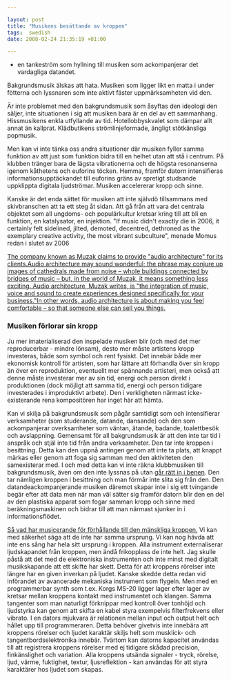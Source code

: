 ```yaml
---

layout: post
title: "Musikens besättande av kroppen"
tags:  swedish
date: 2008-02-24 21:35:19 +01:00

---
```


- en tankeström som hyllning till musiken som ackompanjerar det vardagliga datandet.

Bakgrundsmusik älskas att hata. Musiken som ligger likt en matta i under fötterna och lyssnaren som inte aktivt fäster uppmärksamheten vid den.

Är inte problemet med den bakgrundsmusik som åsyftas den ideologi den säljer, inte situationen i sig att musiken bara är en del av ett sammanhang. Hissmusikens enkla utfyllande av tid. Hotellobbyskvalet som dämpar allt annat än kallprat. Klädbutikens strömlinjeformade, ängligt stötkänsliga popmusik.

Men kan vi inte tänka oss andra situationer där musiken fyller samma funktion av att just som funktion bidra till en helhet utan att stå i centrum. På klubben tränger bara de lägsta vibrationerna och de högsta resonanserna igenom kåthetens och euforins töcken. Hemma, framför datorn intensifieras informationsupptäckandet till euforins gräns av spretigt studsande uppklippta digitala ljudströmar. Musiken accelererar kropp och sinne.

Kanske är det enda sättet för musiken att inte självdö tillsammans med skivbranschen att ta ett steg åt sidan. Att gå från att vara det centrala objektet som all ungdoms- och populärkultur kretsar kring till att bli en funktion, en katalysator, en injektion. "If music didn't exactly die in 2006, it certainly felt sidelined, jilted, demoted, decentred, dethroned as the exemplary creative activity, the most vibrant subculture", menade Momus redan i slutet av 2006

[The company known as Muzak claims to provide "audio architecture" for its clients.Audio architecture may sound wonderful; the phrase may conjure up images of cathedrals made from noise – whole buildings connected by bridges of music – but, in the world of Muzak, it means something less exciting. Audio architecture, Muzak writes, is "the integration of music, voice and sound to create experiences designed specifically for your business."In other words, audio architecture is about making you feel comfortable – so that someone else can sell you things.](http://bldgblog.blogspot.com/2007/08/audio-architecture.html)


### Musiken förlorar sin kropp

Ju mer imaterialiserad den inspelade musiken blir (och med det mer reproducerbar - mindre lönsam), desto mer måste artistens kropp investeras, både som symbol och rent fysiskt. Det innebär både mer ekonomisk kontroll för artisten, som har lättare att förhandla över sin kropp än över en reproduktion, eventuellt mer spännande artisteri, men också att denne måste investerar mer av sin tid, energi och person direkt i produktionen (dock möjligt att samma tid, energi och person tidigare investerades i improduktivt arbete). Den i verkligheten närmast icke-existerande rena kompositören har inget här att hämta.

Kan vi skilja på bakgrundsmusik som pågår samtidigt som och intensifierar verksamheter (som studerande, datande, dansande) och den som ackompanjerar overksamheter som väntan, ätande, badande, toalettbesök och avslappning. Gemensamt för all bakgrundsmusik är att den inte tar tid i anspråk och stjäl inte tid från andra verksamheter. Den tar inte kroppen i besittning. Detta kan den uppnå antingen genom att inte ta plats, att knappt märkas eller genom att foga sig samman med den aktiviteten den samexisterar med. I och med detta kan vi inte räkna klubbmusiken till bakgrundsmusik, även om den inte lyssnas på utan [går rätt in i benen](http://copyriot.se/2007/09/14/friedrich-kittler-om-musik-och-matematik/ "går rätt in i benen"). Den tar nämligen kroppen i besittning och man förmår inte slita sig från den. Den datandeackompanjerande musiken däremot skapar inte i sig ett tvingande begär efter att data men när man väl sätter sig framför datorn blir den en del av den plastiska apparat som fogar samman kropp och sinne med beräkningsmaskinen och bidrar till att man närmast sjunker in i informationsflödet.

[Så vad har musicerande för förhållande till den mänskliga kroppen.](2007-01-16-the-sound-of-war-in-the-noise-of-music.html) Vi kan med säkerhet säga att de inte har samma ursprung. Vi kan nog hävda att inte ens sång har hela sitt ursprung i kroppen. Alla instrument externaliserar ljudskapandet från kroppen, men ändå frikopplass de inte helt. Jag skulle påstå att det med de elektroniska instrumenten och inte minst med digitalt musikskapande att ett skifte har skett. Detta för att kroppens rörelser inte längre har en given inverkan på ljudet. Kanske skedde detta redan vid införandet av avancerade mekaniska instrument som flygeln. Men med en programmerbar synth som t.ex. Korgs MS-20 ligger lager efter lager av kretsar mellan kroppens kontakt med instrumentet och klangen. Samma tangenter som man naturligt förknippar med kontroll över tonhöjd och ljudstyrka kan genom att skifta en kabel styra exempelvis filterfrekvens eller vibrato. I en dators mjukvara är relationen mellan input och output helt och hållet upp till programmeraren. Detta behöver givetvis inte innebära att kroppens rörelser och ljudet karaktär skiljs helt som musklick- och tangentbordselektronika innebär. Tvärtom kan datorns kapacitet användas till att registrera kroppens rörelser med ej tidigare skådad precision, finkänslighet och variation. Alla kroppens utsända signaler - tryck, rörelse, ljud, värme, fuktighet, textur, ljusreflektion - kan användas för att styra karaktärer hos ljudet som skapas.
